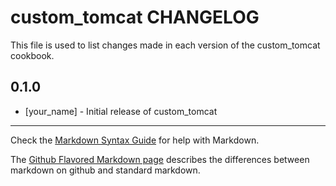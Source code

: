# custom_tomcat CHANGELOG

This file is used to list changes made in each version of the custom_tomcat cookbook.

## 0.1.0
- [your_name] - Initial release of custom_tomcat

- - -
Check the [Markdown Syntax Guide](http://daringfireball.net/projects/markdown/syntax) for help with Markdown.

The [Github Flavored Markdown page](http://github.github.com/github-flavored-markdown/) describes the differences between markdown on github and standard markdown.
